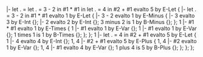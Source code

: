 |- let . = let . = 3 - 2 in #1 * #1 in let . = 4 in #2 + #1 evalto 5 by E-Let {
    |- let . = 3 - 2 in #1 * #1 evalto 1 by E-Let {
        |- 3 - 2 evalto 1 by E-Minus {
            |- 3 evalto 3 by E-Int {};
            |- 2 evalto 2 by E-Int {};
            3 minus 2 is 1 by B-Minus {};
        };
        1 |- #1 * #1 evalto 1 by E-Times {
            1 |- #1 evalto 1 by E-Var {};
            1 |- #1 evalto 1 by E-Var {};
            1 times 1 is 1 by B-Times {};
        };
    };
    1 |- let . = 4 in #2 + #1 evalto 5 by E-Let {
        1 |- 4 evalto 4 by E-Int {};
        1, 4 |- #2 + #1 evalto 5 by E-Plus {
            1, 4 |- #2 evalto 1 by E-Var {};
            1, 4 |- #1 evalto 4 by E-Var {};
            1 plus 4 is 5 by B-Plus {};
        };
    };
};
